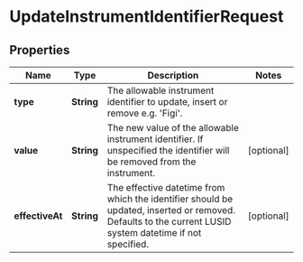 

# UpdateInstrumentIdentifierRequest


## Properties

Name | Type | Description | Notes
------------ | ------------- | ------------- | -------------
**type** | **String** | The allowable instrument identifier to update, insert or remove e.g. &#39;Figi&#39;. | 
**value** | **String** | The new value of the allowable instrument identifier. If unspecified the identifier will be removed from the instrument. |  [optional]
**effectiveAt** | **String** | The effective datetime from which the identifier should be updated, inserted or removed. Defaults to the current LUSID system datetime if not specified. |  [optional]



